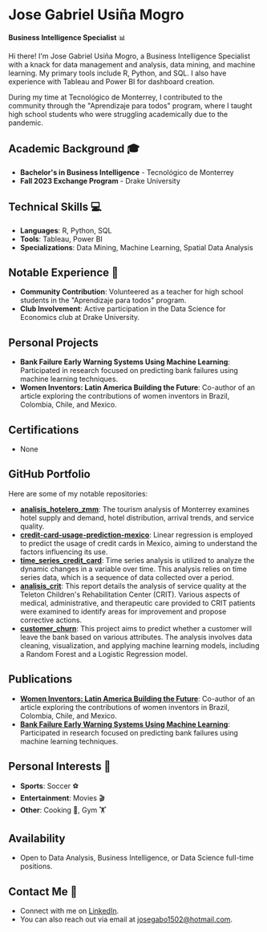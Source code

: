 # Jose Gabriel Usiña Mogro
**Business Intelligence Specialist** 📊

Hi there! I'm Jose Gabriel Usiña Mogro, a Business Intelligence Specialist with a knack for data management and analysis, data mining, and machine learning. My primary tools include R, Python, and SQL. I also have experience with Tableau and Power BI for dashboard creation.

During my time at Tecnológico de Monterrey, I contributed to the community through the "Aprendizaje para todos" program, where I taught high school students who were struggling academically due to the pandemic.

## Academic Background 🎓
- **Bachelor's in Business Intelligence** - Tecnológico de Monterrey
- **Fall 2023 Exchange Program** - Drake University

## Technical Skills 💻
- **Languages**: R, Python, SQL
- **Tools**: Tableau, Power BI
- **Specializations**: Data Mining, Machine Learning, Spatial Data Analysis

## Notable Experience 🌟
- **Community Contribution**: Volunteered as a teacher for high school students in the "Aprendizaje para todos" program.
- **Club Involvement**: Active participation in the Data Science for Economics club at Drake University.

## Personal Projects
- **Bank Failure Early Warning Systems Using Machine Learning**: Participated in research focused on predicting bank failures using machine learning techniques.
- **Women Inventors: Latin America Building the Future**: Co-author of an article exploring the contributions of women inventors in Brazil, Colombia, Chile, and Mexico.

## Certifications
- None

## GitHub Portfolio
Here are some of my notable repositories:
- **<a href="https://github.com/josegabrielusina/analisis_hotelero_zmm" target="_blank">analisis_hotelero_zmm</a>**: The tourism analysis of Monterrey examines hotel supply and demand, hotel distribution, arrival trends, and service quality.
- **<a href="https://github.com/josegabrielusina/credit-card-usage-prediction-mexico" target="_blank">credit-card-usage-prediction-mexico</a>**: Linear regression is employed to predict the usage of credit cards in Mexico, aiming to understand the factors influencing its use.
- **<a href="https://github.com/josegabrielusina/time_series_credit_card" target="_blank">time_series_credit_card</a>**: Time series analysis is utilized to analyze the dynamic changes in a variable over time. This analysis relies on time series data, which is a sequence of data collected over a period.
- **<a href="https://github.com/josegabrielusina/analisis_crit" target="_blank">analisis_crit</a>**: This report details the analysis of service quality at the Teleton Children's Rehabilitation Center (CRIT). Various aspects of medical, administrative, and therapeutic care provided to CRIT patients were examined to identify areas for improvement and propose corrective actions.
- **<a href="https://github.com/josegabrielusina/customer_churn" target="_blank">customer_churn</a>**: This project aims to predict whether a customer will leave the bank based on various attributes. The analysis involves data cleaning, visualization, and applying machine learning models, including a Random Forest and a Logistic Regression model.

## Publications
- **<a href="https://www.caiinno.org/wp-content/uploads/2024/01/INGLES-CAIINNO-GLIPA.pdf" target="_blank">Women Inventors: Latin America Building the Future</a>**: Co-author of an article exploring the contributions of women inventors in Brazil, Colombia, Chile, and Mexico.
- **<a href="https://drive.google.com/file/d/1MBqFedBVE3IdP5_8L_Qn0h14z2w0x2xc/view?usp=sharing" target="_blank">Bank Failure Early Warning Systems Using Machine Learning</a>**: Participated in research focused on predicting bank failures using machine learning techniques.

## Personal Interests 🌟
- **Sports**: Soccer ⚽
- **Entertainment**: Movies 🎬
- **Other**: Cooking 🍳, Gym 🏋️

## Availability
- Open to Data Analysis, Business Intelligence, or Data Science full-time positions.

## Contact Me 📧
- Connect with me on <a href="https://www.linkedin.com/in/jose-gabriel-usina-mogro/" target="_blank">LinkedIn</a>.
- You can also reach out via email at josegabo1502@hotmail.com.


